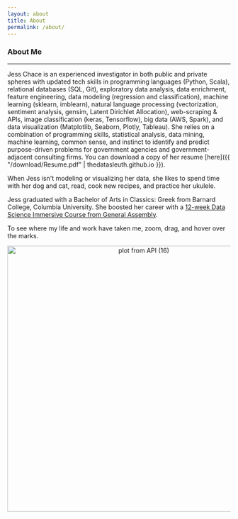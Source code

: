 ```yaml
---
layout: about
title: About
permalink: /about/
---
```

### About Me
---
Jess Chace is an experienced investigator in both public and private spheres with updated tech skills in programming languages (Python, Scala), relational databases (SQL, Git), exploratory data analysis, data enrichment, feature engineering, data modeling (regression and classification), machine learning (sklearn, imblearn), natural language processing (vectorization, sentiment analysis, gensim, Latent Dirichlet Allocation), web-scraping & APIs, image classification (keras, Tensorflow), big data (AWS, Spark), and data visualization (Matplotlib, Seaborn, Plotly, Tableau).  She relies on a combination of programming skills, statistical analysis, data mining, machine learning, common sense, and instinct to identify and predict purpose-driven problems for government agencies and government-adjacent consulting firms.  You can download a copy of her resume [here]({{ "/download/Resume.pdf" | thedatasleuth.github.io }}).

When Jess isn't modeling or visualizing her data, she likes to spend time with her dog and cat, read, cook new recipes, and practice her ukulele.

Jess graduated with a Bachelor of Arts in Classics: Greek from Barnard College, Columbia University.  She boosted her career with a [12-week Data Science Immersive Course from General Assembly](https://generalassemb.ly/education/data-science-immersive).

To see where my life and work have taken me, zoom, drag, and hover over the marks.

<div>
    <a href="https://plot.ly/~jesster413/781/?share_key=IjABdGlcQOiJmHsWWgsivj" target="_blank" title="plot from API (16)" style="display: block; text-align: center;"><img src="https://plot.ly/~jesster413/781.png?share_key=IjABdGlcQOiJmHsWWgsivj" alt="plot from API (16)" style="max-width: 100%;width: 600px;"  width="600" onerror="this.onerror=null;this.src='https://plot.ly/404.png';" /></a>
    <script data-plotly="jesster413:781" sharekey-plotly="IjABdGlcQOiJmHsWWgsivj" src="https://plot.ly/embed.js" async></script>
</div>
